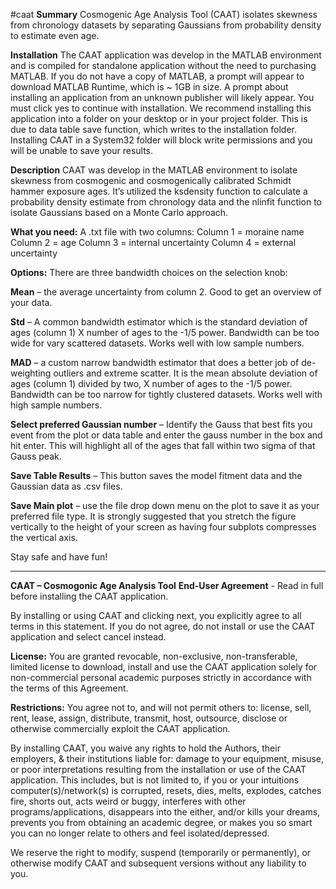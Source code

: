 #caat
**Summary**
Cosmogenic Age Analysis Tool (CAAT) isolates skewness from chronology datasets by separating Gaussians from probability density to estimate even age.  

**Installation**
The CAAT application was develop in the MATLAB environment and is compiled for standalone application without the need to purchasing MATLAB. If you do not have a copy of MATLAB, a prompt will appear to download MATLAB Runtime, which is ~ 1GB in size. A prompt about installing an application from an unknown publisher will likely appear. You must click yes to continue with installation. We recommend installing this application into a folder on your desktop or in your project folder. This is due to data table save function, which writes to the installation folder. Installing CAAT in a System32 folder will block write permissions and you will be unable to save your results.

**Description**
CAAT was develop in the MATLAB environment to isolate skewness from cosmogenic and cosmogenically calibrated Schmidt hammer exposure ages. It’s utilized the ksdensity function to calculate a probability density estimate from chronology data and the nlinfit function to isolate Gaussians based on a Monte Carlo approach.  

**What you need:**
A .txt file with two columns:
Column 1 = moraine name
Column 2 = age
Column 3 = internal uncertainty
Column 4 = external uncertainty

**Options:**
There are three bandwidth choices on the selection knob:

**Mean** – the average uncertainty from column 2. Good to get an overview of your data.

**Std** – A common bandwidth estimator which is the standard deviation of ages (column 1) X number of ages to the -1/5 power. Bandwidth can be too wide for vary scattered datasets. Works well with low sample numbers.

**MAD** – a custom narrow bandwidth estimator that does a better job of de-weighting outliers and extreme scatter. It is the mean absolute deviation of ages (column 1) divided by two, X number of ages to the -1/5 power. Bandwidth can be too narrow for tightly clustered datasets.  Works well with high sample numbers.

**Select preferred Gaussian number** – Identify the Gauss that best fits you event from the plot or data table and enter the gauss number in the box and hit enter. This will highlight all of the ages that fall within two sigma of that Gauss peak.

**Save Table Results** – This button saves the model fitment data and the Gaussian data as .csv files.

**Save Main plot** – use the file drop down menu on the plot to save it as your preferred file type. It is strongly suggested that you stretch the figure vertically to the height of your screen as having four subplots compresses the vertical axis.

Stay safe and have fun!
____________________________________________________________________________________________________________________________________

**CAAT – Cosmogonic Age Analysis Tool**
**End-User Agreement** - Read in full before installing the CAAT application.

By installing or using CAAT and clicking next, you explicitly agree to all terms in this statement. If you do not agree, do not install or use the CAAT application and select cancel instead.

**License:** You are granted revocable, non-exclusive, non-transferable, limited license to download, install and use the CAAT application solely for non-commercial personal academic purposes strictly in accordance with the terms of this Agreement.

**Restrictions:** You agree not to, and will not permit others to: license, sell, rent, lease, assign, distribute, transmit, host, outsource, disclose or otherwise commercially exploit the CAAT application.

By installing CAAT, you waive any rights to hold the Authors, their employers, & their institutions liable for: damage to your equipment, misuse, or poor interpretations resulting from the installation or use of the CAAT application. This includes, but is not limited to, if you or your intuitions computer(s)/network(s) is corrupted, resets, dies, melts, explodes, catches fire, shorts out, acts weird or buggy, interferes with other programs/applications, disappears into the either, and/or kills your dreams, prevents you from obtaining an academic degree, or makes you so smart you can no longer relate to others and feel isolated/depressed.

We reserve the right to modify, suspend (temporarily or permanently), or otherwise modify CAAT and subsequent versions without any liability to you.
